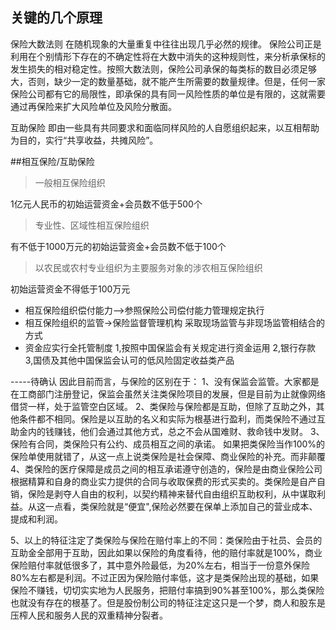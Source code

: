 ## 关键的几个原理
保险大数法则
在随机现象的大量重复中往往出现几乎必然的规律。
保险公司正是利用在个别情形下存在的不确定性将在大数中消失的这种规则性，来分析承保标的发生损失的相对稳定性。按照大数法则，保险公司承保的每类标的数目必须足够大，否则，缺少一定的数量基础，就不能产生所需要的数量规律。但是，任何一家保险公司都有它的局限性，即承保的具有同一风险性质的单位是有限的，这就需要通过再保险来扩大风险单位及风险分散面。

互助保险
即由一些具有共同要求和面临同样风险的人自愿组织起来，以互相帮助为目的，实行“共享收益，共摊风险”。

##相互保险/互助保险
>一般相互保险组织

1亿元人民币的初始运营资金+会员数不低于500个

>专业性、区域性相互保险组织

有不低于1000万元的初始运营资金+会员数不低于100个

>以农民或农村专业组织为主要服务对象的涉农相互保险组织

初始运营资金不得低于100万元

- 相互保险组织偿付能力-->参照保险公司偿付能力管理规定执行
- 相互保险组织的监管->保险监督管理机构 采取现场监管与非现场监管相结合的方式
- 资金应实行全托管制度
1,按照中国保监会有关规定进行资金运用
2,银行存款
3,国债及其他中国保监会认可的低风险固定收益类产品


-----待确认
因此目前而言，与保险的区别在于：
1、没有保监会监管。大家都是在工商部门注册登记，保监会虽然关注类保险项目的发展，但是目前为止就像网络借贷一样，处于监管空白区域。
2、类保险与保险都是互助，但除了互助之外，其他条件都不相同。保险是以互助的名义和实际为根基进行盈利，而类保险不通过互助金内的钱赚钱，他们会通过其他方式，总之不会从国难财、救命钱中发财。
3、保险有合同，类保险只有公约、成员相互之间的承诺。
如果把类保险当作100%的保险单使用就错了，从这一点上说类保险是社会保障、商业保险的补充。而非颠覆
4、类保险的医疗保障是成员之间的相互承诺遵守创造的，保险是由商业保险公司根据精算和自身的商业实力提供的合同与收取保费的形式买卖的。类保险是自产自销，保险是剥夺人自由的权利，以契约精神来替代自由组织互助权利，从中谋取利益。从这一点看，类保险就是“便宜",保险必然要在保单上添加自己的营业成本、提成和利润。

5、以上的特征注定了类保险与保险在赔付率上的不同：类保险由于社员、会员的互助金全部用于互助，因此如果以保险的角度看待，他的赔付率就是100%，商业保险赔付率就低很多了，其中意外险最低，为20%左右，相当于一份意外保险80%左右都是利润。不过正因为保险赔付率低，这才是类保险出现的基础，如果保险不赚钱，切切实实地为人民服务，把赔付率搞到90%甚至100%，那么类保险也就没有存在的根基了。但是股份制公司的特征注定这只是一个梦，商人和股东是压榨人民和服务人民的双重精神分裂者。
